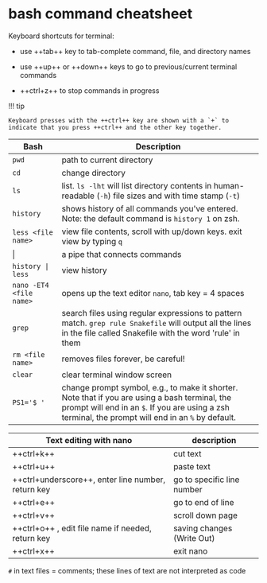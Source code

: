 # bash command cheatsheet

Keyboard shortcuts for terminal:

- use ++tab++ key to tab-complete command, file, and directory names

- use ++up++ or ++down++ keys to go to previous/current terminal commands

- ++ctrl+z++ to stop commands in progress

!!! tip

    Keyboard presses with the ++ctrl++ key are shown with a `+` to indicate that you press ++ctrl++ and the other key together.

Bash | Description
--- | ---
`pwd` | path to current directory
`cd` | change directory
`ls` | list. `ls -lht` will list directory contents in human-readable (`-h`) file sizes and with time stamp (`-t`)
`history` | shows history of all commands you've entered. Note: the default command is `history 1` on zsh.
`less <file name>` | view file contents, scroll with up/down keys. exit view by typing `q`
\| | a pipe that connects commands
`history \| less` | view history
`nano -ET4 <file name>` | opens up the text editor `nano`, tab key = 4 spaces
`grep` | search files using regular expressions to pattern match. `grep rule Snakefile` will output all the lines in the file called Snakefile with the word 'rule' in them
`rm <file name>` | removes files forever, be careful!
`clear` | clear terminal window screen
`PS1='$ '` | change prompt symbol, e.g., to make it shorter. Note that if you are using a bash terminal, the prompt will end in an `$`. If you are using a zsh terminal, the prompt will end in an `%` by default.

Text editing with nano | description
--- | ---
++ctrl+k++  | cut text
++ctrl+u++  | paste text
++ctrl+underscore++, enter line number, return key | go to specific line number
++ctrl+e++  | go to end of line
++ctrl+v++  | scroll down page
++ctrl+o++ , edit file name if needed, return key| saving changes (Write Out)
++ctrl+x++  | exit nano

`#` in text files = comments; these lines of text are not interpreted as code
